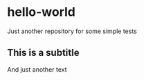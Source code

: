 # hello-world
Just another repository for some simple tests

## This is a subtitle
And just another text

